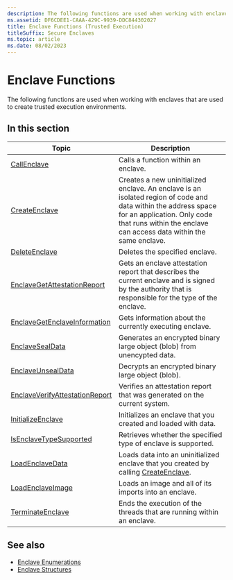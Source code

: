 ```yaml
---
description: The following functions are used when working with enclaves that are used to create trusted execution environments.
ms.assetid: DF6CDEE1-CAAA-429C-9939-DDC844302027
title: Enclave Functions (Trusted Execution)
titleSuffix: Secure Enclaves
ms.topic: article
ms.date: 08/02/2023
---
```


# Enclave Functions

The following functions are used when working with enclaves that are used to create trusted execution environments.

## In this section

| Topic | Description |
|--------|--------|
| [CallEnclave](/windows/win32/api/Enclaveapi/nf-enclaveapi-callenclave) | Calls a function within an enclave. |
| [CreateEnclave](/windows/win32/api/enclaveapi/nf-enclaveapi-createenclave) | Creates a new uninitialized enclave. An enclave is an isolated region of code and data within the address space for an application. Only code that runs within the enclave can access data within the same enclave. |
| [DeleteEnclave](/windows/win32/api/Enclaveapi/nf-enclaveapi-deleteenclave) | Deletes the specified enclave. |
| [EnclaveGetAttestationReport](/windows/win32/api/winenclaveapi/nf-winenclaveapi-enclavegetattestationreport) | Gets an enclave attestation report that describes the current enclave and is signed by the authority that is responsible for the type of the enclave. |
| [EnclaveGetEnclaveInformation](/windows/win32/api/winenclaveapi/nf-winenclaveapi-enclavegetenclaveinformation) | Gets information about the currently executing enclave. |
| [EnclaveSealData](/windows/win32/api/winenclaveapi/nf-winenclaveapi-enclavesealdata) | Generates an encrypted binary large object (blob) from unencypted data. |
| [EnclaveUnsealData](/windows/win32/api/winenclaveapi/nf-winenclaveapi-enclaveunsealdata) | Decrypts an encrypted binary large object (blob). |
| [EnclaveVerifyAttestationReport](/windows/win32/api/winenclaveapi/nf-winenclaveapi-enclaveverifyattestationreport) | Verifies an attestation report that was generated on the current system. |
| [InitializeEnclave](/windows/win32/api/enclaveapi/nf-enclaveapi-initializeenclave) | Initializes an enclave that you created and loaded with data. |
| [IsEnclaveTypeSupported](/windows/win32/api/enclaveapi/nf-enclaveapi-isenclavetypesupported) | Retrieves whether the specified type of enclave is supported. |
| [LoadEnclaveData](/windows/win32/api/enclaveapi/nf-enclaveapi-loadenclavedata) | Loads data into an uninitialized enclave that you created by calling [CreateEnclave](/windows/win32/api/enclaveapi/nf-enclaveapi-createenclave). |
| [LoadEnclaveImage](/windows/win32/api/Enclaveapi/nf-enclaveapi-loadenclaveimagew) | Loads an image and all of its imports into an enclave. |
| [TerminateEnclave](/windows/win32/api/Enclaveapi/nf-enclaveapi-terminateenclave) | Ends the execution of the threads that are running within an enclave. |

## See also

- [Enclave Enumerations](enclaves-enumerations.md)
- [Enclave Structures](enclaves-structures.md)

